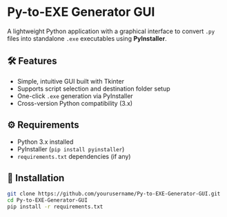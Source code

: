 
# Py-to-EXE Generator GUI

A lightweight Python application with a graphical interface to convert `.py` files into standalone `.exe` executables using **PyInstaller**.

## 🛠 Features
- Simple, intuitive GUI built with Tkinter
- Supports script selection and destination folder setup
- One-click `.exe` generation via PyInstaller
- Cross-version Python compatibility (3.x) 

## ⚙️ Requirements
- Python 3.x installed
- PyInstaller (`pip install pyinstaller`)
- `requirements.txt` dependencies (if any)

## 🚀 Installation

```bash
git clone https://github.com/yourusername/Py-to-EXE-Generator-GUI.git
cd Py-to-EXE-Generator-GUI
pip install -r requirements.txt 
